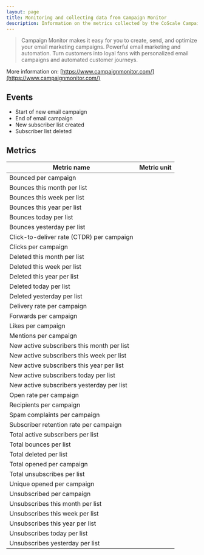 ```yaml
---
layout: page
title: Monitoring and collecting data from Campaign Monitor
description: Information on the metrics collected by the CoScale Campaign Monitor plugin.
---
```


> Campaign Monitor makes it easy for you to create, send, and optimize your email marketing campaigns. Powerful email marketing and automation. Turn customers into loyal fans with personalized email campaigns and automated customer journeys.

More information on: [https://www.campaignmonitor.com/](https://www.campaignmonitor.com/)

## Events

* Start of new email campaign
* End of email campaign
* New subscriber list created
* Subscriber list deleted

## Metrics

| Metric name                                | Metric unit |
|--------------------------------------------|-------------|
| Bounced per campaign                       |             |
| Bounces this month per list                |             |
| Bounces this week per list                 |             |
| Bounces this year per list                 |             |
| Bounces today per list                     |             |
| Bounces yesterday per list                 |             |
| Click-to-deliver rate (CTDR) per campaign  |             |
| Clicks per campaign                        |             |
| Deleted this month per list                |             |
| Deleted this week per list                 |             |
| Deleted this year per list                 |             |
| Deleted today per list                     |             |
| Deleted yesterday per list                 |             |
| Delivery rate per campaign                 |             |
| Forwards per campaign                      |             |
| Likes per campaign                         |             |
| Mentions per campaign                      |             |
| New active subscribers this month per list |             |
| New active subscribers this week per list  |             |
| New active subscribers this year per list  |             |
| New active subscribers today per list      |             |
| New active subscribers yesterday per list  |             |
| Open rate per campaign                     |             |
| Recipients per campaign                    |             |
| Spam complaints per campaign               |             |
| Subscriber retention rate per campaign     |             |
| Total active subscribers per list          |             |
| Total bounces per list                     |             |
| Total deleted per list                     |             |
| Total opened per campaign                  |             |
| Total unsubscribes per list                |             |
| Unique opened per campaign                 |             |
| Unsubscribed per campaign                  |             |
| Unsubscribes this month per list           |             |
| Unsubscribes this week per list            |             |
| Unsubscribes this year per list            |             |
| Unsubscribes today per list                |             |
| Unsubscribes yesterday per list            |             |
